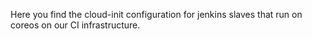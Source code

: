 Here you find the cloud-init configuration for jenkins slaves that
run on coreos on our CI infrastructure.
